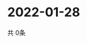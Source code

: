 # 2022-01-28
  共 0条

  <!-- BEGIN -->
  <!-- 最后更新时间Fri Jan 28 2022 07:03:50 GMT+0000 (Coordinated Universal Time) -->
  
  <!-- END -->
  
  